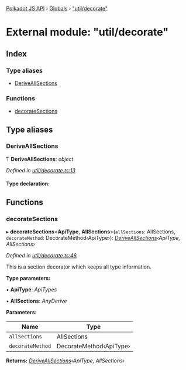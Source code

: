 [Polkadot JS API](../README.md) › [Globals](../globals.md) › ["util/decorate"](_util_decorate_.md)

# External module: "util/decorate"

## Index

### Type aliases

* [DeriveAllSections](_util_decorate_.md#deriveallsections)

### Functions

* [decorateSections](_util_decorate_.md#decoratesections)

## Type aliases

###  DeriveAllSections

Ƭ **DeriveAllSections**: *object*

*Defined in [util/decorate.ts:13](https://github.com/polkadot-js/api/blob/2f215fe2de/packages/api/src/util/decorate.ts#L13)*

#### Type declaration:

## Functions

###  decorateSections

▸ **decorateSections**<**ApiType**, **AllSections**>(`allSections`: AllSections, `decorateMethod`: DecorateMethod‹ApiType›): *[DeriveAllSections](_util_decorate_.md#deriveallsections)‹ApiType, AllSections›*

*Defined in [util/decorate.ts:46](https://github.com/polkadot-js/api/blob/2f215fe2de/packages/api/src/util/decorate.ts#L46)*

This is a section decorator which keeps all type information.

**Type parameters:**

▪ **ApiType**: *ApiTypes*

▪ **AllSections**: *AnyDerive*

**Parameters:**

Name | Type |
------ | ------ |
`allSections` | AllSections |
`decorateMethod` | DecorateMethod‹ApiType› |

**Returns:** *[DeriveAllSections](_util_decorate_.md#deriveallsections)‹ApiType, AllSections›*
